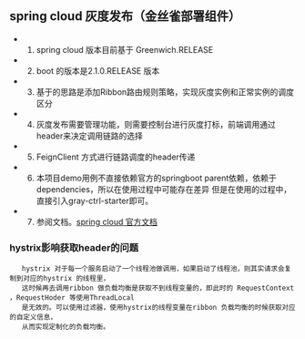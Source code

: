 ## spring cloud 灰度发布（金丝雀部署组件）

- 1. spring cloud 版本目前基于 Greenwich.RELEASE
- 2. boot 的版本是2.1.0.RELEASE 版本
- 3. 基于的思路是添加Ribbon路由规则策略，实现灰度实例和正常实例的调度区分
- 4. 灰度发布需要管理功能，则需要控制台进行灰度打标，前端调用通过header来决定调用链路的选择
- 5. FeignClient 方式进行链路调度的header传递
- 6. 本项目demo用例不直接依赖官方的springboot parent依赖，依赖于dependencies，所以在使用过程中可能存在差异
      但是在使用的过程中，直接引入gray-ctrl-starter即可。
- 7. 参阅文档。[spring cloud 官方文档](https://spring.io/projects/spring-cloud)
### hystrix影响获取header的问题
```$txt
   hystrix 对于每一个服务启动了一个线程池做调用，如果启动了线程池，则其实请求会复制到对应的hystrix 的线程里，
   这时候再去调用ribbon 做负载均衡是获取不到线程变量的，即此时的 RequestContext ，RequestHoder 等使用ThreadLocal
   是无效的。可以使用过滤器，使用hystrix的线程变量在ribbon 负载均衡的时候获取对应的自定义信息，
   从而实现定制化的负载均衡。
   

```